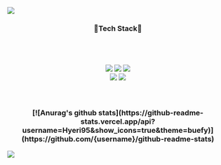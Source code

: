  ![](https://capsule-render.vercel.app/api?section=header&type=waving&height=200&color=auto&fontSize=50&animation=twinkling&text=Hyeri's%20Github👻)
<h3 align = "center"> 🌟Tech Stack🌟 </h3>
<br></br>
<h3 align = "center">
<img src="https://img.shields.io/badge/Python-3766AB?style=flat&logo=Python&logoColor=white"/></a>
<img src="https://img.shields.io/badge/Oracle SQL-F80000?style=flat&logo=React&logoColor=white"/>
<img src="https://img.shields.io/badge/R-276DC3?style=flat&logo=React&logoColor=white"/>
<br>
<img src="https://img.shields.io/badge/django-092E20?style=flat&logo=React&logoColor=white"/>
<img src="https://img.shields.io/badge/pandas-150458?style=flat&logo=React&logoColor=white"/>
<br></br>
<br></br>
[![Anurag's github stats](https://github-readme-stats.vercel.app/api?username=Hyeri95&show_icons=true&theme=buefy)](https://github.com/{username}/github-readme-stats)
 </h3>
 
 <img src="https://img.shields.io/badge/T-story-000000?style=flat&logo=React&logoColor=white"/>
